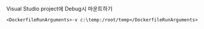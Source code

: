 
Visual Studio project에 Debug시 마운트하기  
~~~
<DockerfileRunArguments>-v c:\temp:/root/temp</DockerfileRunArguments>
~~~
